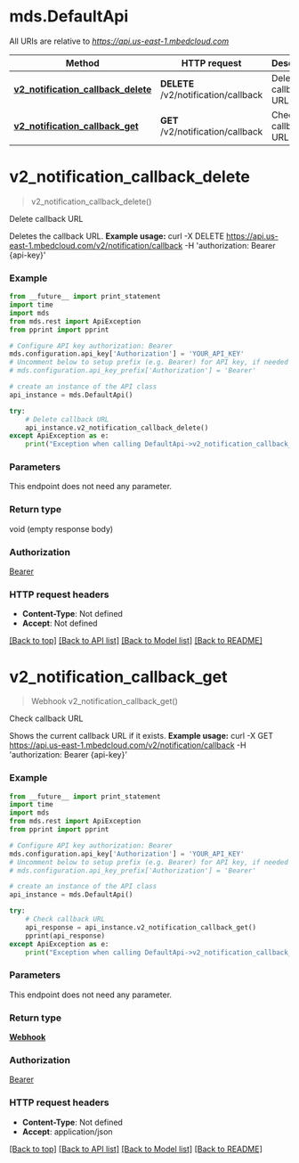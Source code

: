 # mds.DefaultApi

All URIs are relative to *https://api.us-east-1.mbedcloud.com*

Method | HTTP request | Description
------------- | ------------- | -------------
[**v2_notification_callback_delete**](DefaultApi.md#v2_notification_callback_delete) | **DELETE** /v2/notification/callback | Delete callback URL
[**v2_notification_callback_get**](DefaultApi.md#v2_notification_callback_get) | **GET** /v2/notification/callback | Check callback URL


# **v2_notification_callback_delete**
> v2_notification_callback_delete()

Delete callback URL

Deletes the callback URL.  **Example usage:**      curl -X DELETE https://api.us-east-1.mbedcloud.com/v2/notification/callback -H 'authorization: Bearer {api-key}'      

### Example 
```python
from __future__ import print_statement
import time
import mds
from mds.rest import ApiException
from pprint import pprint

# Configure API key authorization: Bearer
mds.configuration.api_key['Authorization'] = 'YOUR_API_KEY'
# Uncomment below to setup prefix (e.g. Bearer) for API key, if needed
# mds.configuration.api_key_prefix['Authorization'] = 'Bearer'

# create an instance of the API class
api_instance = mds.DefaultApi()

try: 
    # Delete callback URL
    api_instance.v2_notification_callback_delete()
except ApiException as e:
    print("Exception when calling DefaultApi->v2_notification_callback_delete: %s\n" % e)
```

### Parameters
This endpoint does not need any parameter.

### Return type

void (empty response body)

### Authorization

[Bearer](../README.md#Bearer)

### HTTP request headers

 - **Content-Type**: Not defined
 - **Accept**: Not defined

[[Back to top]](#) [[Back to API list]](../README.md#documentation-for-api-endpoints) [[Back to Model list]](../README.md#documentation-for-models) [[Back to README]](../README.md)

# **v2_notification_callback_get**
> Webhook v2_notification_callback_get()

Check callback URL

Shows the current callback URL if it exists.  **Example usage:**      curl -X GET https://api.us-east-1.mbedcloud.com/v2/notification/callback -H 'authorization: Bearer {api-key}'      

### Example 
```python
from __future__ import print_statement
import time
import mds
from mds.rest import ApiException
from pprint import pprint

# Configure API key authorization: Bearer
mds.configuration.api_key['Authorization'] = 'YOUR_API_KEY'
# Uncomment below to setup prefix (e.g. Bearer) for API key, if needed
# mds.configuration.api_key_prefix['Authorization'] = 'Bearer'

# create an instance of the API class
api_instance = mds.DefaultApi()

try: 
    # Check callback URL
    api_response = api_instance.v2_notification_callback_get()
    pprint(api_response)
except ApiException as e:
    print("Exception when calling DefaultApi->v2_notification_callback_get: %s\n" % e)
```

### Parameters
This endpoint does not need any parameter.

### Return type

[**Webhook**](Webhook.md)

### Authorization

[Bearer](../README.md#Bearer)

### HTTP request headers

 - **Content-Type**: Not defined
 - **Accept**: application/json

[[Back to top]](#) [[Back to API list]](../README.md#documentation-for-api-endpoints) [[Back to Model list]](../README.md#documentation-for-models) [[Back to README]](../README.md)

